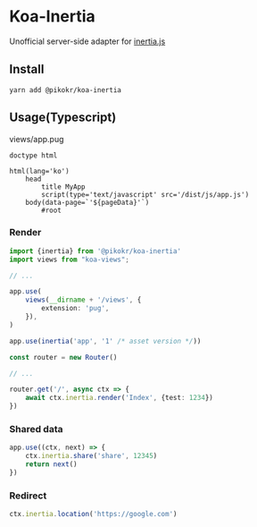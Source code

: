 # Koa-Inertia

Unofficial server-side adapter for [inertia.js](https://inertiajs.com)

## Install

```shell
yarn add @pikokr/koa-inertia
```

## Usage(Typescript)

views/app.pug
```pug
doctype html

html(lang='ko')
    head
        title MyApp
        script(type='text/javascript' src='/dist/js/app.js')
    body(data-page=`'${pageData}'`)
        #root
```

### Render

```ts
import {inertia} from '@pikokr/koa-inertia'
import views from "koa-views";

// ...

app.use(
    views(__dirname + '/views', {
        extension: 'pug',
    }),
)

app.use(inertia('app', '1' /* asset version */))

const router = new Router()

// ...

router.get('/', async ctx => {
    await ctx.inertia.render('Index', {test: 1234})
})
```

### Shared data

```ts
app.use((ctx, next) => {
    ctx.inertia.share('share', 12345)
    return next()
})
```

### Redirect

```ts
ctx.inertia.location('https://google.com')
```
